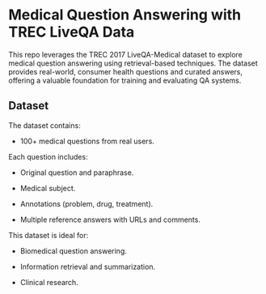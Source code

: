 # Medical Question Answering with TREC LiveQA Data

This repo leverages the TREC 2017 LiveQA-Medical dataset to explore medical question answering using retrieval-based techniques. The dataset provides real-world, consumer health questions and curated answers, offering a valuable foundation for training and evaluating QA systems.

## Dataset
The dataset contains:

- 100+ medical questions from real users.

Each question includes:

- Original question and paraphrase.

- Medical subject.

- Annotations (problem, drug, treatment).

- Multiple reference answers with URLs and comments.

This dataset is ideal for:

- Biomedical question answering.

- Information retrieval and summarization.

- Clinical research.

